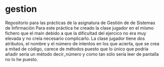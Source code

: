 # gestion
Repositorio para las prácticas de la asignatura de Gestión de de Sistemas de Ïnfirmación
Para este práctica he creado la clase jugador en el mismo fichero que el main debido a que la dificultad del ejercico no era muy elevada y no creía necesario complicarlo. La clase jugador tiene dos atributos, el nombre y el número de intentos en los que acierta, que se crea a mitad de código, carece de métodos puesto que lo único que podría añadir sería un método decir_número y como tan sólo sería leer de pantalla no lo he puesto.

